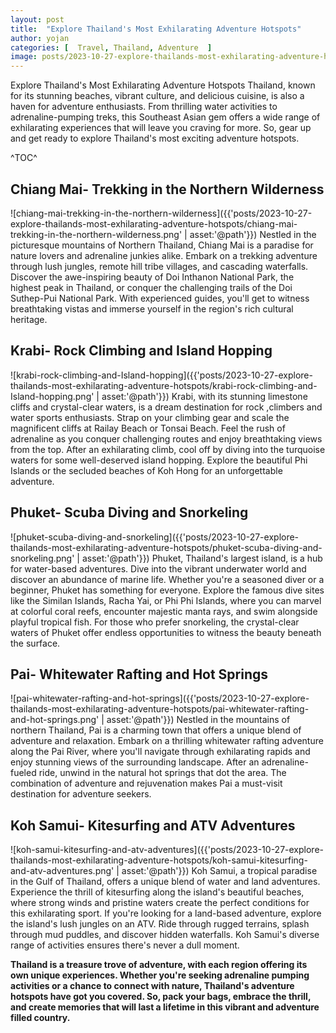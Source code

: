 ```yaml
---
layout: post
title:  "Explore Thailand's Most Exhilarating Adventure Hotspots"
author: yojan
categories: [  Travel, Thailand, Adventure  ]
image: posts/2023-10-27-explore-thailands-most-exhilarating-adventure-hotspots/explore-thailands-most-exhilarating-adventure-hotspots.png
---
```


Explore Thailand's Most Exhilarating Adventure Hotspots Thailand, known for its stunning beaches, vibrant culture, and delicious cuisine, is also a haven for adventure enthusiasts. From thrilling water activities to adrenaline-pumping treks, this Southeast Asian gem offers a wide range of exhilarating experiences that will leave you craving for more. So, gear up and get ready to explore Thailand's most exciting adventure hotspots.

^TOC^

##  Chiang Mai- Trekking in the Northern Wilderness
![chiang-mai-trekking-in-the-northern-wilderness]({{'posts/2023-10-27-explore-thailands-most-exhilarating-adventure-hotspots/chiang-mai-trekking-in-the-northern-wilderness.png' | asset:'@path'}})
Nestled in the picturesque mountains of Northern Thailand, Chiang Mai is a paradise for nature lovers and adrenaline junkies alike. Embark on a trekking adventure through lush jungles, remote hill tribe villages, and cascading waterfalls. Discover the awe-inspiring beauty of Doi Inthanon National Park, the highest peak in Thailand, or conquer the challenging trails of the Doi Suthep-Pui National Park. With experienced guides, you'll get to witness breathtaking vistas and immerse yourself in the region's rich cultural heritage.

##  Krabi- Rock Climbing and Island Hopping
![krabi-rock-climbing-and-Island-hopping]({{'posts/2023-10-27-explore-thailands-most-exhilarating-adventure-hotspots/krabi-rock-climbing-and-Island-hopping.png' | asset:'@path'}})
Krabi, with its stunning limestone cliffs and crystal-clear waters, is a dream destination for rock ,climbers and water sports enthusiasts. Strap on your climbing gear and scale the magnificent cliffs at Railay Beach or Tonsai Beach. Feel the rush of adrenaline as you conquer challenging routes and enjoy breathtaking views from the top. After an exhilarating climb, cool off by diving into the turquoise waters for some well-deserved island hopping. Explore the beautiful Phi Islands or the secluded beaches of Koh Hong for an unforgettable adventure.

##  Phuket- Scuba Diving and Snorkeling
![phuket-scuba-diving-and-snorkeling]({{'posts/2023-10-27-explore-thailands-most-exhilarating-adventure-hotspots/phuket-scuba-diving-and-snorkeling.png' | asset:'@path'}})
Phuket, Thailand's largest island, is a hub for water-based adventures. Dive into the vibrant underwater world and discover an abundance of marine life. Whether you're a seasoned diver or a beginner, Phuket has something for everyone. Explore the famous dive sites like the Similan Islands, Racha Yai, or Phi Phi Islands, where you can marvel at colorful coral reefs, encounter majestic manta rays, and swim alongside playful tropical fish. For those who prefer snorkeling, the crystal-clear waters of Phuket offer endless opportunities to witness the beauty beneath the surface.

##  Pai- Whitewater Rafting and Hot Springs
![pai-whitewater-rafting-and-hot-springs]({{'posts/2023-10-27-explore-thailands-most-exhilarating-adventure-hotspots/pai-whitewater-rafting-and-hot-springs.png' | asset:'@path'}})
Nestled in the mountains of northern Thailand, Pai is a charming town that offers a unique blend of adventure and relaxation. Embark on a thrilling whitewater rafting adventure along the Pai River, where you'll navigate through exhilarating rapids and enjoy stunning views of the surrounding landscape. After an adrenaline-fueled ride, unwind in the natural hot springs that dot the area. The combination of adventure and rejuvenation makes Pai a must-visit destination for adventure seekers.
 
##  Koh Samui- Kitesurfing and ATV Adventures
![koh-samui-kitesurfing-and-atv-adventures]({{'posts/2023-10-27-explore-thailands-most-exhilarating-adventure-hotspots/koh-samui-kitesurfing-and-atv-adventures.png' | asset:'@path'}})
Koh Samui, a tropical paradise in the Gulf of Thailand, offers a unique blend of water and land adventures. Experience the thrill of kitesurfing along the island's beautiful beaches, where strong winds and pristine waters create the perfect conditions for this exhilarating sport. If you're looking for a land-based adventure, explore the island's lush jungles on an ATV. Ride through rugged terrains, splash through mud puddles, and discover hidden waterfalls. Koh Samui's diverse range of activities ensures there's never a dull moment.


**Thailand is a treasure trove of adventure, with each region offering its own unique experiences. Whether you're seeking adrenaline pumping activities or a chance to connect with nature, Thailand's adventure hotspots have got you covered. So, pack your bags, embrace the thrill, and create memories that will last a lifetime in this vibrant and adventure filled country.**





